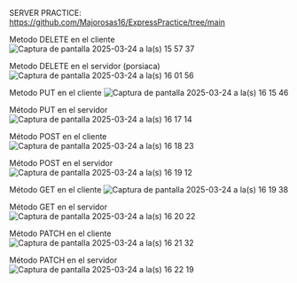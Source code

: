 SERVER PRACTICE: https://github.com/Majorosas16/ExpressPractice/tree/main

Metodo DELETE en el cliente
![Captura de pantalla 2025-03-24 a la(s) 15 57 37](https://github.com/user-attachments/assets/24968c7a-0be9-4d22-ad45-df362c38f793)

Metodo DELETE en el servidor (porsiaca)
![Captura de pantalla 2025-03-24 a la(s) 16 01 56](https://github.com/user-attachments/assets/d64b8572-4f42-4644-a8c2-96969a5410b5)

Metodo PUT en el cliente
![Captura de pantalla 2025-03-24 a la(s) 16 15 46](https://github.com/user-attachments/assets/e0dc3d53-bf6d-44fc-a0ce-1064b08ef50b)

Método PUT en el servidor
![Captura de pantalla 2025-03-24 a la(s) 16 17 14](https://github.com/user-attachments/assets/f5eb861d-20a0-4caa-a397-24749169eb8e)

Método POST en el cliente
![Captura de pantalla 2025-03-24 a la(s) 16 18 23](https://github.com/user-attachments/assets/447507a9-16e0-4887-abe0-cc453704fa75)

Método POST en el servidor
![Captura de pantalla 2025-03-24 a la(s) 16 19 12](https://github.com/user-attachments/assets/3f030f14-1245-40b3-9fdb-29b289f9daf3)

Método GET en el cliente
![Captura de pantalla 2025-03-24 a la(s) 16 19 38](https://github.com/user-attachments/assets/37d57edf-d8c5-4b1f-9202-4ae9f9d7c002)

Método GET en el servidor
![Captura de pantalla 2025-03-24 a la(s) 16 20 22](https://github.com/user-attachments/assets/3a8b69c0-1b3c-4f33-8c31-8245d83424f2)

Método PATCH en el cliente
![Captura de pantalla 2025-03-24 a la(s) 16 21 32](https://github.com/user-attachments/assets/6d1e0c40-3dfe-4791-be1d-5ad76a9c04c5)

Método PATCH en el servidor
![Captura de pantalla 2025-03-24 a la(s) 16 22 19](https://github.com/user-attachments/assets/078d1f8c-6b6e-403a-ba9c-ee5fe607d386)


